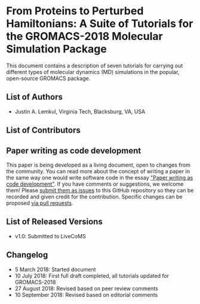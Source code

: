 # From Proteins to Perturbed Hamiltonians: A Suite of Tutorials for the GROMACS-2018 Molecular Simulation Package 

This document contains a description of seven tutorials for carrying out different types
of molecular dynamics (MD) simulations in the popular, open-source GROMACS package.

## List of Authors

- Justin A. Lemkul, Virginia Tech, Blacksburg, VA, USA

## List of Contributors
<!-- We suggest listing contributers in order of addition. -->

## Paper writing as code development
<!-- This discussion is so that people know how to contribute to your document. -->
This paper is being developed as a living document, open to changes from the community. You can read more about the concept of writing a paper in the same way one would write software code in the essay ["Paper writing as code development"](https://livecomsjournal.github.io/about/paper_code/). If you have comments or suggestions, we welcome them! Please [submit them as issues](https://guides.github.com/features/issues/) to this GitHub repository so they can be recorded and given credit for the contribution. Specific changes can be proposed [via pull requests](https://help.github.com/articles/about-pull-requests/).

## List of Released Versions
<!-- update this when you decide to release a version either by preprint or when submitted to LiveCoMS-->
- v1.0: Submitted to LiveCoMS

## Changelog
<!-- Here, record summaries of important changes. A granular discussion of changes will be kept in GitHub by issue tracking.-->
- 5 March 2018: Started document
- 10 July 2018: First full draft completed, all tutorials updated for GROMACS-2018
- 27 August 2018: Revised based on peer review comments
- 10 September 2018: Revised based on editorial comments

